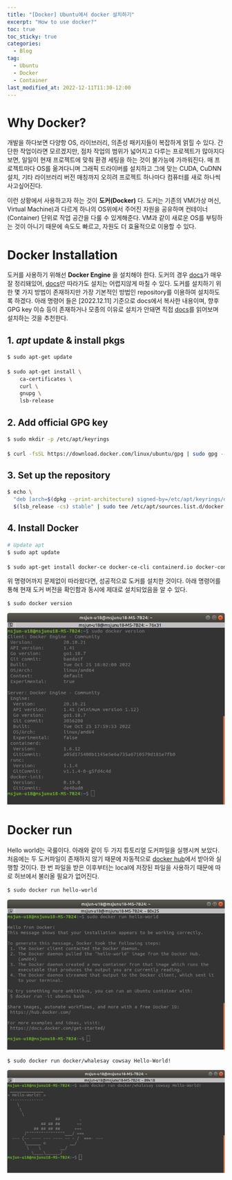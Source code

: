 ```yaml
---
title: "[Docker] Ubuntu에서 docker 설치하기"
excerpt: "How to use docker?"
toc: true
toc_sticky: true
categories:
  - Blog
tag:
  - Ubuntu
  - Docker
  - Container
last_modified_at: 2022-12-11T11:30-12:00
---
```


# Why Docker?
개발을 하다보면 다양항 OS, 라이브러리, 의존성 패키지들이 복잡하게 얽힐 수 있다. 간단한 작업이라면 모르겠지만, 점차 작업의 범위가 넓어지고 다루는 프로젝트가 많아지다보면, 일일이 현재 프로젝트에 맞춰 환경 세팅을 하는 것이 불가능에 가까워진다. 매 프로젝트마다 OS를 옮겨다니며 그래픽 드라이버를 설치하고 그에 맞는 CUDA, CuDNN 설치, 기타 라이브러리 버전 매칭까지 오히려 프로젝트 하나마다 컴퓨터를 새로 하나씩 사고싶어진다.

이런 상황에서 사용하고자 하는 것이 **도커(Docker)** 다. 도커는 기존의 VM(가상 머신, Virtual Machine)과 다르게 하나의 OS위에서 주어진 자원을 공유하며 컨테이너(Container) 단위로 작업 공간을 다룰 수 있게해준다. VM과 같이 새로운 OS를 부팅하는 것이 아니기 때문에 속도도 빠르고, 자원도 더 효율적으로 이용할 수 있다.

# Docker Installation
도커를 사용하기 위해선 **Docker Engine** 을 설치해야 한다. 도커의 경우 [docs](https://docs.docker.com/engine/install/ubuntu/)가 매우 잘 정리돼있어, [docs](https://docs.docker.com/engine/install/ubuntu/)만 따라가도 설치는 어렵지않게 마칠 수 있다. 도커를 설치하기 위한 몇 가지 방법이 존재하지만 가장 기본적인 방법인 repository를 이용하여 설치하도록 하겠다. 아래 명령어 들은 [2022.12.11] 기준으로 docs에서 복사한 내용이며, 향후 GPG key 이슈 등이 존재하거나 모종의 이유로 설치가 안돼면 직접 [docs](https://docs.docker.com/engine/install/ubuntu/)를 읽어보며 설치하는 것을 추천한다.

## 1. *apt* update & install pkgs
```bash
$ sudo apt-get update

$ sudo apt-get install \
    ca-certificates \
    curl \
    gnupg \
    lsb-release
```

## 2. Add official GPG key
```bash
$ sudo mkdir -p /etc/apt/keyrings

$ curl -fsSL https://download.docker.com/linux/ubuntu/gpg | sudo gpg --dearmor -o /etc/apt/keyrings/docker.gpg
```

## 3. Set up the repository
```bash
$ echo \
  "deb [arch=$(dpkg --print-architecture) signed-by=/etc/apt/keyrings/docker.gpg] https://download.docker.com/linux/ubuntu \
  $(lsb_release -cs) stable" | sudo tee /etc/apt/sources.list.d/docker.list > /dev/null
```

## 4. Install Docker
```bash
# Update apt
$ sudo apt update

$ sudo apt-get install docker-ce docker-ce-cli containerd.io docker-compose-plugin
```

위 명령어까지 문제없이 따라왔다면, 성공적으로 도커를 설치한 것이다. 아래 명령어를 통해 현재 도커 버전을 확인함과 동시에 제대로 설치되었음을 알 수 있다.

```bash
$ sudo docker version
```

![dowtodocker](/assets/images/how-to-docker/docker_version.png)


# Docker run
Hello world는 국룰이다. 아래와 같이 두 가지 튜토리얼 도커파일을 실행시켜 보았다. 처음에는 두 도커파일이 존재하지 않기 때문에 자동적으로 [docker hub](https://hub.docker.com/)에서 받아와 실행할 것이다. 한 번 파일을 받은 이후부터는 local에 저장된 파일을 사용하기 때문에 따로 허브에서 불러올 필요가 없어진다.

```bash
$ sudo docker run hello-world
```
![helloworld](/assets/images/how-to-docker/docker_helloworld.png)

```bash
$ sudo docker run docker/whalesay cowsay Hello-World!
```
![whalesay](/assets/images/how-to-docker/docker_whalesay.png)
